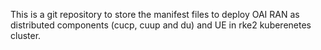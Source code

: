 This is a git repository to store the manifest files to deploy OAI RAN as distributed components (cucp, cuup and du) and UE in rke2 kuberenetes cluster.
